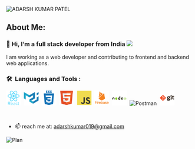 ![ADARSH KUMAR PATEL](https://user-images.githubusercontent.com/94846640/201508164-b1b1af21-fe16-42e2-940f-5ac945715c15.png)


<h2>About Me: </h2>
<h3>👋 Hi, I’m a full stack developer from India  <img src="https://media.giphy.com/media/WUlplcMpOCEmTGBtBW/giphy.gif" width="40"> </h3>
                                                                                                                                
I am working as a web developer and contributing to frontend and backend web applications.
</br>



### 🛠 &nbsp;Languages and Tools :
<p>
<img src="https://github.com/devicons/devicon/blob/master/icons/react/react-original-wordmark.svg" title="React" alt="React" width="40" height="40"/>&nbsp;
<img src="https://github.com/devicons/devicon/blob/master/icons/materialui/materialui-original.svg" title="Material UI" alt="Material UI" width="40" height="40"/>&nbsp;
<img src="https://github.com/devicons/devicon/blob/master/icons/css3/css3-plain-wordmark.svg"  title="CSS3" alt="CSS" width="40" height="40"/>&nbsp;
<img src="https://github.com/devicons/devicon/blob/master/icons/html5/html5-original.svg" title="HTML5" alt="HTML" width="40" height="40"/>&nbsp;
<img src="https://github.com/devicons/devicon/blob/master/icons/javascript/javascript-original.svg" title="JavaScript" alt="JavaScript" width="40" height="40"/>&nbsp;
<img src="https://github.com/devicons/devicon/blob/master/icons/firebase/firebase-plain-wordmark.svg" title="Firebase" alt="Firebase" width="40" height="40"/>&nbsp;
<img src="https://github.com/devicons/devicon/blob/master/icons/nodejs/nodejs-original-wordmark.svg" title="NodeJS" alt="NodeJS" width="40" height="40"/>&nbsp;
<img src="https://www.vectorlogo.zone/logos/getpostman/getpostman-icon.svg" title="Postman"  alt="Postman" width="40" height="40"/>&nbsp;
<img src="https://github.com/devicons/devicon/blob/master/icons/git/git-original-wordmark.svg" title="Git" **alt="Git" width="40" height="40"/>&nbsp;

</p>
<br>



<!---
AdarshMitr/AdarshMitr is a ✨ special ✨ repository because its `README.md` (this file) appears on your GitHub profile.
You can click the Preview link to take a look at your changes.
--->
- 📫 reach me at: adarshkumar019@gmail.com
<p> 
<img src="https://user-images.githubusercontent.com/94846640/201606136-619c77f5-0ddd-4164-8eb6-749a535e841d.png" title="Plan" alt="Plan"/>
</p>






